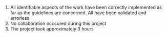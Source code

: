 1. All identifiable aspects of the work have been correctly implemented as far
   as the guidelines are concerned. All have been validated and errorless
2. No collaboration occcured during this project
3. The project took approximately 3 hours

